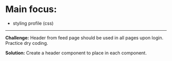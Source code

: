 # Main focus:
+ styling profile (css)

---
**Challenge:** Header from feed page should be used in all pages upon login. Practice dry coding.

**Solution:** Create a header component to place in each component.
